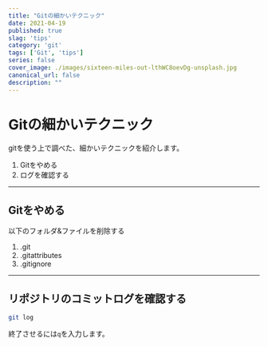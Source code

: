 ```yaml
---
title: "Gitの細かいテクニック"
date: 2021-04-19
published: true
slag: 'tips'
category: 'git'
tags: ['Git', 'tips']
series: false
cover_image: ./images/sixteen-miles-out-lthWC8oevDg-unsplash.jpg
canonical_url: false
description: ""
---
```

# Gitの細かいテクニック
gitを使う上で調べた、細かいテクニックを紹介します。

1. Gitをやめる
1. ログを確認する

---
## Gitをやめる
以下のフォルダ&ファイルを削除する

1. .git
1. .gitattributes
1. .gitignore

---
## リポジトリのコミットログを確認する

```bash
git log
```

終了させるには`q`を入力します。
